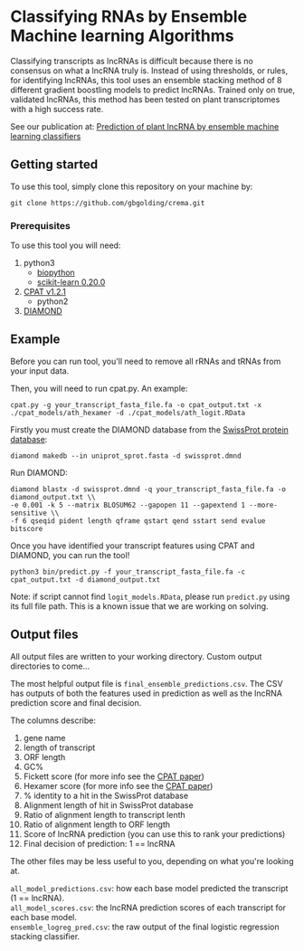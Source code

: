 # Classifying RNAs by Ensemble Machine learning Algorithms

Classifying transcripts as lncRNAs is difficult because there is no consensus
on what a lncRNA truly is.
Instead of using thresholds, or rules, for identifying lncRNAs, this tool uses
an ensemble stacking method of 8 different gradient boostling models to
predict lncRNAs.
Trained only on true, validated lncRNAs, this method has been tested on plant
transcriptomes with a high success rate.

See our publication at:
[Prediction of plant lncRNA by ensemble machine learning classifiers](https://bmcgenomics.biomedcentral.com/articles/10.1186/s12864-018-4665-2)

## Getting started

To use this tool, simply clone this repository on your machine by:
```
git clone https://github.com/gbgolding/crema.git
```

### Prerequisites

To use this tool you will need:

1. python3 
    - [biopython](http://biopython.org/)
    - [scikit-learn 0.20.0](http://scikit-learn.org)  
2. [CPAT v1.2.1](http://rna-cpat.sourceforge.net/)
    - python2
3. [DIAMOND](https://github.com/bbuchfink/diamond)

## Example

Before you can run tool, you'll need to remove all rRNAs and tRNAs from your
input data. 

Then, you will need to run cpat.py. An example:

```
cpat.py -g your_transcript_fasta_file.fa -o cpat_output.txt -x ./cpat_models/ath_hexamer -d ./cpat_models/ath_logit.RData
```

Firstly you must create the DIAMOND database from the [SwissProt protein database](http://www.uniprot.org/downloads):

```
diamond makedb --in uniprot_sprot.fasta -d swissprot.dmnd
```

Run DIAMOND:

```
diamond blastx -d swissprot.dmnd -q your_transcript_fasta_file.fa -o diamond_output.txt \\
-e 0.001 -k 5 --matrix BLOSUM62 --gapopen 11 --gapextend 1 --more-sensitive \\
-f 6 qseqid pident length qframe qstart qend sstart send evalue bitscore
```

Once you have identified your transcript features using CPAT and DIAMOND, you
can run the tool!

```
python3 bin/predict.py -f your_transcript_fasta_file.fa -c cpat_output.txt -d diamond_output.txt
```

Note: if script cannot find `logit_models.RData`, please run `predict.py` using its full file path. This is a known issue that we are working on solving.

## Output files

All output files are written to your working directory. Custom output directories to come...

The most helpful output file is `final_ensemble_predictions.csv`.
The CSV has outputs of both the features used in prediction as well as the lncRNA prediction score and final decision.

The columns describe:

1. gene name
2. length of transcript
3. ORF length
4. GC%
5. Fickett score (for more info see the [CPAT paper](https://academic.oup.com/nar/article/41/6/e74/2902455))
6. Hexamer score (for more info see the [CPAT paper](https://academic.oup.com/nar/article/41/6/e74/2902455))
7. % identity to a hit in the SwissProt database
8. Alignment length of hit in SwissProt database
9. Ratio of alignment length to transcript lenth
10. Ratio of alignment length to ORF length
11. Score of lncRNA prediction (you can use this to rank your predictions)
12. Final decision of prediction: 1 == lncRNA

The other files may be less useful to you, depending on what you're looking at.

`all_model_predictions.csv`: how each base model predicted the transcript (1 == lncRNA).   
`all_model_scores.csv`: the lncRNA prediction scores of each transcript for each base model.  
`ensemble_logreg_pred.csv`: the raw output of the final logistic regression stacking classifier.  
